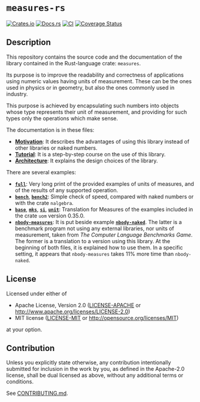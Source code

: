 # `measures-rs`

[![Crates.io](https://img.shields.io/crates/v/measures-rs.svg)](https://crates.io/crates/measures-rs)
[![Docs.rs](https://docs.rs/measures-rs/badge.svg)](https://docs.rs/measures-rs)
[![CI](https://github.com/carlomilanesi/measures-rs/workflows/Continuous%20Integration/badge.svg)](https://github.com/carlomilanesi/measures-rs/actions)
[![Coverage Status](https://coveralls.io/repos/github/carlomilanesi/measures-rs/badge.svg?branch=master)](https://coveralls.io/github/carlomilanesi/measures-rs?branch=master)

## Description

This repository contains the source code and the documentation of the library contained in the Rust-language crate: `measures`.

Its purpose is to improve the readability and correctness of applications using numeric values having units of measurement.
These can be the ones used in physics or in geometry, but also the ones commonly used in industry.

This purpose is achieved by encapsulating such numbers into objects whose type represents their unit of measurement, and providing for such types only the operations which make sense.

The documentation is in these files:
* [**Motivation**](docs/Motivation.md): It describes the advantages of using this library instead of other libraries or naked numbers.
* [**Tutorial**](docs/Tutorial.md): It is a step-by-step course on the use of this library.
* [**Architecture**](docs/Architecture.md): It explains the design choices of the library.

There are several examples:
* [**`full`**](units-relation/examples/full.rs): Very long print of the provided examples of units of measures, and of the results of any supported operation.
* [**`bench`**](units-relation/examples/bench.rs), [**`bench2`**](measures-rs/examples/bench2.rs): Simple check of speed, compared with naked numbers or with the crate `nalgebra`.
* [**`base`**](units-relation/examples/base.rs), [**`mks`**](units-relation/examples/mks.rs), [**`si`**](units-relation/examples/si.rs), [**`unit`**](units-relation/examples/unit.rs): Translation for Measures of the examples included in the crate `uom` version 0.35.0.
* [**`nbody-measures`**](units-relation/examples/nbody-measures.rs): It is put beside example [**`nbody-naked`**](units-relation/examples/nbody-naked.rs). The latter is a benchmark program not using any external libraries, nor units of measurement, taken from *The Computer Language Benchmarks Game*. The former is a translation to a version using this library. At the beginning of both files, it is explained how to use them. In a specific setting, it appears that `nbody-measures` takes 11% more time than `nbody-naked`.

## License

Licensed under either of

 * Apache License, Version 2.0
   ([LICENSE-APACHE](LICENSE-APACHE) or http://www.apache.org/licenses/LICENSE-2.0)
 * MIT license
   ([LICENSE-MIT](LICENSE-MIT) or http://opensource.org/licenses/MIT)

at your option.

## Contribution

Unless you explicitly state otherwise, any contribution intentionally submitted
for inclusion in the work by you, as defined in the Apache-2.0 license, shall be
dual licensed as above, without any additional terms or conditions.

See [CONTRIBUTING.md](CONTRIBUTING.md).

